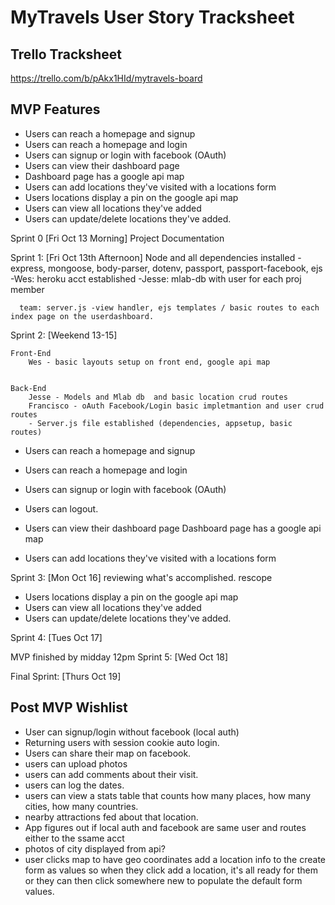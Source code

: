 # MyTravels  User Story Tracksheet

## Trello Tracksheet
https://trello.com/b/pAkx1HId/mytravels-board



## MVP Features

* Users can reach a homepage and signup
* Users can reach a homepage and login
* Users can signup or login with facebook (OAuth)
* Users can view their dashboard page
* Dashboard page has a google api map 
* Users can add locations they've visited with a locations form
* Users locations display a pin on the google api map
* Users can view all locations they've added
* Users can update/delete locations they've added. 




Sprint 0 [Fri Oct 13 Morning] 
    Project Documentation 


Sprint 1: [Fri Oct 13th Afternoon]
    Node and all dependencies installed 
      -express, mongoose, body-parser, dotenv, passport, passport-facebook, ejs
      -Wes: heroku acct established
      -Jesse: mlab-db with user for each proj member 

      team: server.js -view handler, ejs templates / basic routes to each index page on the userdashboard. 


Sprint 2: [Weekend 13-15]
    
    Front-End
        Wes - basic layouts setup on front end, google api map


    Back-End
        Jesse - Models and Mlab db  and basic location crud routes
        Francisco - oAuth Facebook/Login basic impletmantion and user crud routes
        - Server.js file established (dependencies, appsetup, basic routes)


* Users can reach a homepage and signup
* Users can reach a homepage and login
* Users can signup or login with facebook (OAuth)
* Users can logout. 

* Users can view their dashboard page
 Dashboard page has a google api map 
* Users can add locations they've visited with a locations form

Sprint 3: [Mon Oct 16]
    reviewing what's accomplished. rescope

* Users locations display a pin on the google api map
* Users can view all locations they've added
* Users can update/delete locations they've added. 


Sprint 4: [Tues Oct 17]

MVP finished by midday 12pm
Sprint 5: [Wed Oct 18]

Final Sprint: [Thurs Oct 19]








## Post MVP Wishlist
* User can signup/login without facebook (local auth)
* Returning users with session cookie auto login.
* Users can share their map on facebook.
* users can upload photos
* users can add comments about their visit.
* users can log the dates.
* users can view a stats table that counts how many places, how many cities, how many countries.
* nearby attractions fed about that location. 
* App figures out if local auth and facebook are same user and routes either to the ssame acct
* photos of city displayed from api? 
* user clicks map to have geo coordinates add a location info to the create form as values so when they click add a location, it's all ready for them or they can then click somewhere new to populate the default form values. 

